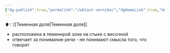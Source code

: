 ```yaml
---
{"dg-publish":true,"permalink":"/oblast-vernike/","dgHomeLink":true,"dgPassFrontmatter":false}
---
```



⬆:: [[Теменная доля|Теменная доля]]

- расположена в теменнрой зоне на стыке с височной
- отвечает за понимание речи - не понимают смысла того, что говорят